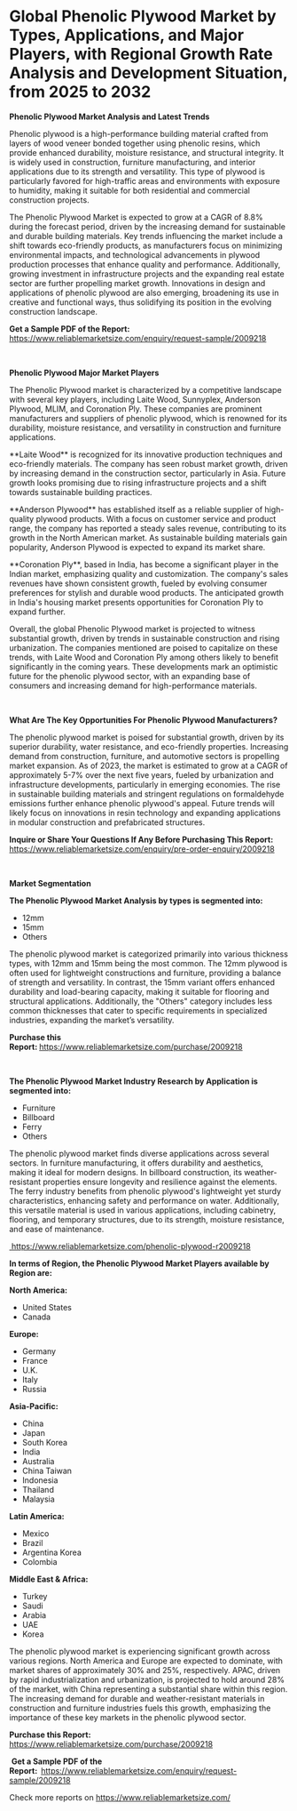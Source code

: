 <p><h1>Global Phenolic Plywood Market by Types, Applications, and Major Players, with Regional Growth Rate Analysis and Development Situation, from 2025 to 2032</h1></p><p><strong>Phenolic Plywood Market Analysis and Latest Trends</strong></p>
<p><p>Phenolic plywood is a high-performance building material crafted from layers of wood veneer bonded together using phenolic resins, which provide enhanced durability, moisture resistance, and structural integrity. It is widely used in construction, furniture manufacturing, and interior applications due to its strength and versatility. This type of plywood is particularly favored for high-traffic areas and environments with exposure to humidity, making it suitable for both residential and commercial construction projects.</p><p>The Phenolic Plywood Market is expected to grow at a CAGR of 8.8% during the forecast period, driven by the increasing demand for sustainable and durable building materials. Key trends influencing the market include a shift towards eco-friendly products, as manufacturers focus on minimizing environmental impacts, and technological advancements in plywood production processes that enhance quality and performance. Additionally, growing investment in infrastructure projects and the expanding real estate sector are further propelling market growth. Innovations in design and applications of phenolic plywood are also emerging, broadening its use in creative and functional ways, thus solidifying its position in the evolving construction landscape.</p></p>
<p><strong>Get a Sample PDF of the Report:&nbsp;</strong> <a href="https://www.reliablemarketsize.com/enquiry/request-sample/2009218?utm_campaign=3382&utm_medium=2&utm_source=Github&utm_content=ia&utm_term=01042025&utm_id=phenolic-plywood">https://www.reliablemarketsize.com/enquiry/request-sample/2009218</a></p>
<p>&nbsp;</p>
<p><strong>Phenolic Plywood Major Market Players</strong></p>
<p><p>The Phenolic Plywood market is characterized by a competitive landscape with several key players, including Laite Wood, Sunnyplex, Anderson Plywood, MLIM, and Coronation Ply. These companies are prominent manufacturers and suppliers of phenolic plywood, which is renowned for its durability, moisture resistance, and versatility in construction and furniture applications.</p><p>**Laite Wood** is recognized for its innovative production techniques and eco-friendly materials. The company has seen robust market growth, driven by increasing demand in the construction sector, particularly in Asia. Future growth looks promising due to rising infrastructure projects and a shift towards sustainable building practices.</p><p>**Anderson Plywood** has established itself as a reliable supplier of high-quality plywood products. With a focus on customer service and product range, the company has reported a steady sales revenue, contributing to its growth in the North American market. As sustainable building materials gain popularity, Anderson Plywood is expected to expand its market share.</p><p>**Coronation Ply**, based in India, has become a significant player in the Indian market, emphasizing quality and customization. The company's sales revenues have shown consistent growth, fueled by evolving consumer preferences for stylish and durable wood products. The anticipated growth in India's housing market presents opportunities for Coronation Ply to expand further.</p><p>Overall, the global Phenolic Plywood market is projected to witness substantial growth, driven by trends in sustainable construction and rising urbanization. The companies mentioned are poised to capitalize on these trends, with Laite Wood and Coronation Ply among others likely to benefit significantly in the coming years. These developments mark an optimistic future for the phenolic plywood sector, with an expanding base of consumers and increasing demand for high-performance materials.</p></p>
<p>&nbsp;</p>
<p><strong>What Are The Key Opportunities For Phenolic Plywood Manufacturers?</strong></p>
<p><p>The phenolic plywood market is poised for substantial growth, driven by its superior durability, water resistance, and eco-friendly properties. Increasing demand from construction, furniture, and automotive sectors is propelling market expansion. As of 2023, the market is estimated to grow at a CAGR of approximately 5-7% over the next five years, fueled by urbanization and infrastructure developments, particularly in emerging economies. The rise in sustainable building materials and stringent regulations on formaldehyde emissions further enhance phenolic plywood's appeal. Future trends will likely focus on innovations in resin technology and expanding applications in modular construction and prefabricated structures.</p></p>
<p><strong>Inquire or Share Your Questions If Any Before Purchasing This Report:</strong> <a href="https://www.reliablemarketsize.com/enquiry/pre-order-enquiry/2009218?utm_campaign=3382&utm_medium=2&utm_source=Github&utm_content=ia&utm_term=01042025&utm_id=phenolic-plywood">https://www.reliablemarketsize.com/enquiry/pre-order-enquiry/2009218</a></p>
<p>&nbsp;</p>
<p><strong>Market Segmentation</strong></p>
<p><strong>The Phenolic Plywood Market Analysis by types is segmented into:</strong></p>
<p><ul><li>12mm</li><li>15mm</li><li>Others</li></ul></p>
<p><p>The phenolic plywood market is categorized primarily into various thickness types, with 12mm and 15mm being the most common. The 12mm plywood is often used for lightweight constructions and furniture, providing a balance of strength and versatility. In contrast, the 15mm variant offers enhanced durability and load-bearing capacity, making it suitable for flooring and structural applications. Additionally, the "Others" category includes less common thicknesses that cater to specific requirements in specialized industries, expanding the market’s versatility.</p></p>
<p><strong>Purchase this Report:&nbsp;</strong><a href="https://www.reliablemarketsize.com/purchase/2009218?utm_campaign=3382&utm_medium=2&utm_source=Github&utm_content=ia&utm_term=01042025&utm_id=phenolic-plywood">https://www.reliablemarketsize.com/purchase/2009218</a></p>
<p>&nbsp;</p>
<p><strong>The Phenolic Plywood Market Industry Research by Application is segmented into:</strong></p>
<p><ul><li>Furniture</li><li>Billboard</li><li>Ferry</li><li>Others</li></ul></p>
<p><p>The phenolic plywood market finds diverse applications across several sectors. In furniture manufacturing, it offers durability and aesthetics, making it ideal for modern designs. In billboard construction, its weather-resistant properties ensure longevity and resilience against the elements. The ferry industry benefits from phenolic plywood's lightweight yet sturdy characteristics, enhancing safety and performance on water. Additionally, this versatile material is used in various applications, including cabinetry, flooring, and temporary structures, due to its strength, moisture resistance, and ease of maintenance.</p></p>
<p><a href="https://www.reliablemarketsize.com/phenolic-plywood-r2009218?utm_campaign=3382&utm_medium=2&utm_source=Github&utm_content=ia&utm_term=01042025&utm_id=phenolic-plywood">&nbsp;https://www.reliablemarketsize.com/phenolic-plywood-r2009218</a></p>
<p><strong>In terms of Region, the Phenolic Plywood Market Players available by Region are:</strong></p>
<p>
    <p> <strong> North America: </strong>
        <ul>
            <li>United States</li>
            <li>Canada</li>
        </ul>
        </p> 
    <p> <strong> Europe: </strong>
        <ul>
            <li>Germany</li>
            <li>France</li>
            <li>U.K.</li>
            <li>Italy</li>
            <li>Russia</li>
        </ul>
        </p> 
    <p> <strong> Asia-Pacific: </strong>
        <ul>
            <li>China</li>
            <li>Japan</li>
            <li>South Korea</li>
            <li>India</li>
            <li>Australia</li>
            <li>China Taiwan</li>
            <li>Indonesia</li>
            <li>Thailand</li>
            <li>Malaysia</li>
        </ul>
        </p> 
    <p> <strong> Latin America: </strong>
        <ul>
            <li>Mexico</li>
            <li>Brazil</li>
            <li>Argentina Korea</li>
            <li>Colombia</li>
        </ul>
        </p> 
    <p> <strong> Middle East & Africa: </strong>
        <ul>
            <li>Turkey</li>
            <li>Saudi</li>
            <li>Arabia</li>
            <li>UAE</li>
            <li>Korea</li>
        </ul>
    </p>
    </p>
<p><p>The phenolic plywood market is experiencing significant growth across various regions. North America and Europe are expected to dominate, with market shares of approximately 30% and 25%, respectively. APAC, driven by rapid industrialization and urbanization, is projected to hold around 28% of the market, with China representing a substantial share within this region. The increasing demand for durable and weather-resistant materials in construction and furniture industries fuels this growth, emphasizing the importance of these key markets in the phenolic plywood sector.</p></p>
<p><strong>Purchase this Report: </strong><a href="https://www.reliablemarketsize.com/purchase/2009218?utm_campaign=3382&utm_medium=2&utm_source=Github&utm_content=ia&utm_term=01042025&utm_id=phenolic-plywood">https://www.reliablemarketsize.com/purchase/2009218</a></p>
<p>&nbsp;<strong>Get a Sample PDF of the Report:&nbsp;&nbsp;</strong><a href="https://www.reliablemarketsize.com/enquiry/request-sample/2009218?utm_campaign=3382&utm_medium=2&utm_source=Github&utm_content=ia&utm_term=01042025&utm_id=phenolic-plywood">https://www.reliablemarketsize.com/enquiry/request-sample/2009218</a></p>
<p><strong></strong></p>
<p>Check more reports on <a href="https://www.reliablemarketsize.com/?utm_campaign=3382&utm_medium=2&utm_source=Github&utm_content=ia&utm_term=01042025&utm_id=phenolic-plywood">https://www.reliablemarketsize.com/</a></p>